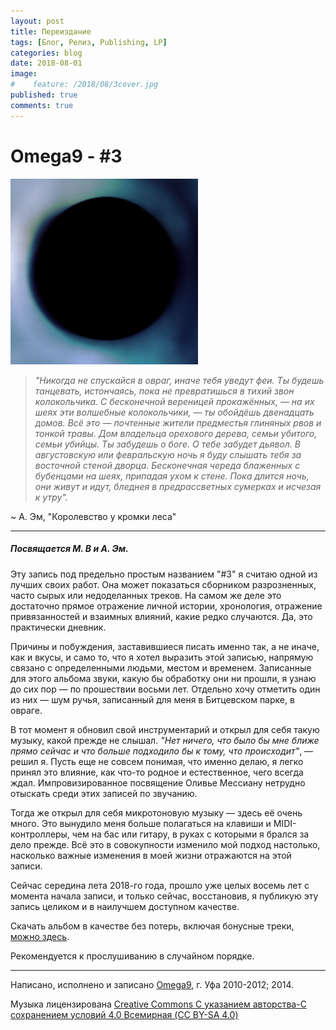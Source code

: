```yaml
---
layout: post
title: Переиздание
tags: [Блог, Релиз, Publishing, LP]
categories: blog
date: 2018-08-01
image:
#    feature: /2018/08/3cover.jpg
published: true
comments: true
---
```

# Omega9 - #3

![](/images/2018/08/3cover.jpg)

> *"Никогда не спускайся в овраг, иначе тебя уведут феи. Ты будешь танцевать, истончаясь, пока не превратишься в тихий звон колокольчика. С бесконечной вереницей прокажённых, — на их шеях эти волшебные колокольчики, — ты обойдёшь двенадцать домов. Всё это — почтенные жители предместья глиняных рвов и тонкой травы. Дом владельца орехового дерева, семьи убитого, семьи убийцы. Ты забудешь о боге. О тебе забудет дьявол. В августовскую или февральскую ночь я буду слышать тебя за восточной стеной дворца. Бесконечная череда блаженных с бубенцами на шеях, припадая ухом к стене. Пока длится ночь, они живут и идут, бледнея в предрассветных сумерках и исчезая к утру".*

~ А. Эм, "Королевство у кромки леса"

-----

##### Посвящается М. В и А. Эм.

Эту запись под предельно простым названием "#3" я считаю одной из лучших своих работ. Она может показаться сборником разрозненных, часто сырых или недоделанных треков. На самом же деле это достаточно прямое отражение личной истории, хронология, отражение привязанностей и взаимных влияний, какие редко случаются. Да, это практически дневник.

Причины и побуждения, заставившиеся писать именно так, а не иначе, как и вкусы, и само то, что я хотел выразить этой записью, напрямую связано с определенными людьми, местом и временем. Записанные для этого альбома звуки, какую бы обработку они ни прошли, я узнаю до сих пор — по прошествии восьми лет. Отдельно хочу отметить один из них — шум ручья, записанный для меня в Битцевском парке, в овраге.

В тот момент я обновил свой инструментарий и открыл для себя такую музыку, какой прежде не слышал. *"Нет ничего, что было бы мне ближе прямо сейчас и что больше подходило бы к тому, что происходит"*, — решил я. Пусть еще не совсем понимая, что именно делаю, я легко принял это влияние, как что-то родное и естественное, чего всегда ждал. Импровизированное посвящение Оливье Мессиану нетрудно отыскать среди этих записей по звучанию.

Тогда же открыл для себя микротоновую музыку — здесь её очень много. Это вынудило меня больше полагаться на клавиши и MIDI-контроллеры, чем на бас или гитару, в руках с которыми я брался за дело прежде. Всё это в совокупности изменило мой подход настолько, насколько важные изменения в моей жизни отражаются на этой записи.

Сейчас середина лета 2018-го года, прошло уже целых восемь лет с момента начала записи, и только сейчас, восстановив, я публикую эту запись целиком и в наилучшем доступном качестве.

Скачать альбом в качестве без потерь, включая бонусные треки, [можно здесь](https://yadi.sk/d/m0mHDNGC3ZmMcR).

Рекомендуется к прослушиванию в случайном порядке.

-----

Написано, исполнено и записано [Omega9](1), г. Уфа 2010-2012; 2014.

Музыка лицензирована [Creative Commons С указанием авторства-С сохранением условий 4.0 Всемирная (CC BY-SA 4.0)](2)

[1]: https://omega9.github.io/
[2]: https://creativecommons.org/licenses/by-sa/4.0/deed.ru
